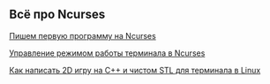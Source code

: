 ## Всё про Ncurses

[Пишем первую программу на Ncurses](https://code-live.ru/post/cpp-ncurses-hello-world/)

[Управление режимом работы терминала в Ncurses](https://code-live.ru/post/terminal-mode-management-ncurses/)

[Как написать 2D игру на C++ и чистом STL для терминала в Linux](https://habr.com/ru/articles/708486/)
